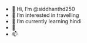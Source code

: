 - 👋 Hi, I’m @siddhanthd250
- 👀 I’m interested in travelling
- 🌱 I’m currently learning hindi
- 💞️
- 📫 

<!---
siddhanthd250/siddhanthd250 is a ✨ special ✨ repository because its `README.md` (this file) appears on your GitHub profile.
You can click the Preview link to take a look at your changes.
--->
